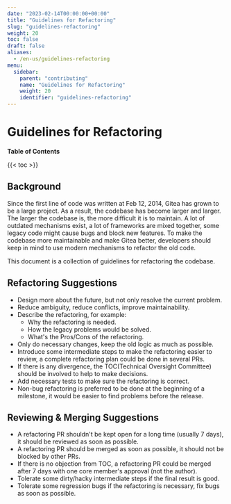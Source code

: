 ```yaml
---
date: "2023-02-14T00:00:00+00:00"
title: "Guidelines for Refactoring"
slug: "guidelines-refactoring"
weight: 20
toc: false
draft: false
aliases:
  - /en-us/guidelines-refactoring
menu:
  sidebar:
    parent: "contributing"
    name: "Guidelines for Refactoring"
    weight: 20
    identifier: "guidelines-refactoring"
---
```


# Guidelines for Refactoring

**Table of Contents**

{{< toc >}}

## Background

Since the first line of code was written at Feb 12, 2014, Gitea has grown to be a large project.
As a result, the codebase has become larger and larger. The larger the codebase is, the more difficult it is to maintain.
A lot of outdated mechanisms exist, a lot of frameworks are mixed together, some legacy code might cause bugs and block new features.
To make the codebase more maintainable and make Gitea better, developers should keep in mind to use modern mechanisms to refactor the old code.

This document is a collection of guidelines for refactoring the codebase.

## Refactoring Suggestions

* Design more about the future, but not only resolve the current problem.
* Reduce ambiguity, reduce conflicts, improve maintainability.
* Describe the refactoring, for example:
  * Why the refactoring is needed.
  * How the legacy problems would be solved.
  * What's the Pros/Cons of the refactoring.
* Only do necessary changes, keep the old logic as much as possible.
* Introduce some intermediate steps to make the refactoring easier to review, a complete refactoring plan could be done in several PRs.
* If there is any divergence, the TOC(Technical Oversight Committee) should be involved to help to make decisions.
* Add necessary tests to make sure the refactoring is correct.
* Non-bug refactoring is preferred to be done at the beginning of a milestone, it would be easier to find problems before the release.

## Reviewing & Merging Suggestions

* A refactoring PR shouldn't be kept open for a long time (usually 7 days), it should be reviewed as soon as possible.
* A refactoring PR should be merged as soon as possible, it should not be blocked by other PRs.
* If there is no objection from TOC, a refactoring PR could be merged after 7 days with one core member's approval (not the author).
* Tolerate some dirty/hacky intermediate steps if the final result is good.
* Tolerate some regression bugs if the refactoring is necessary, fix bugs as soon as possible.
